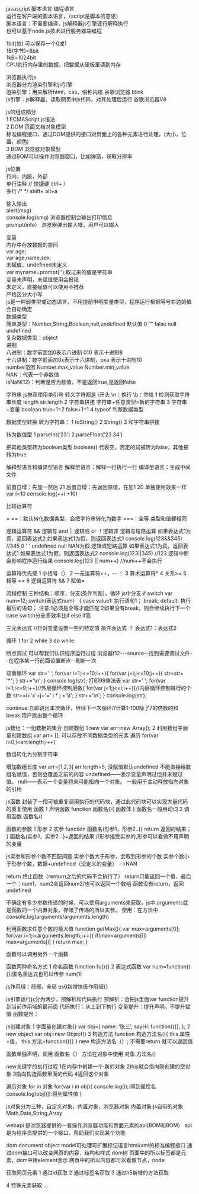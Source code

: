 javascript 脚本语言 编程语言<br>
运行在客户端的脚本语言，（script是脚本的意思）<br>
脚本语言：不需要编译，js解释器js引擎逐行解释执行<br>
也可以基于node.js技术进行服务器端编程<br>

1bit(位) 可以保存一个0或1<br>
1B(字节)=8bit<br>
1kB=1024bit<br>
CPU执行内存里的数据，把数据从硬板里读到内存<br>

浏览器执行js<br>
浏览器分为渲染引擎和js引擎<br>
渲染引擎：用来解析html，css，俗称内核 谷歌浏览器 blink<br>
js引擎：js解释器，读取网页中js代码，对其处理后运行 谷歌浏览器V8<br>

js的组成部分<br>
1 ECMAScript js语法<br>
2 DOM 页面文档对象模型<br>
标准编程接口，通过DOM提供的接口对页面上的各种元素进行处理，(大小，位置，颜色)<br>
3 BOM 浏览器对象模型<br>
通过BOM可以操作浏览器窗口，比如弹窗，获取分辨率<br>

js位置<br>
行内，内嵌，外部<br>
单行注释 // 快捷键 ctrl+ /<br>
多行 /* */ shift+ alt+a<br>

输入输出<br>
alert(msg)<br>
console.log(smg) 浏览器控制台输出打印信息<br>
prompt(info） 浏览器弹出输入框，用户可以输入<br>

变量<br>
内存中存放数据的空间<br>
var age;<br>
var age,name,sex;<br>
未赋值，undefined未定义<br>
var myname=prompt('');取过来的值是字符串<br>
变量未声明，未赋值使用会报错<br>
未定义，直接赋值可以使用不推荐<br>
严格区分大小写<br>
js是一种弱类型或动态语言，不用提前申明变量类型，程序运行根据等号右边的值会自动确定<br>
数据类型<br>
简单类型：Number,String,Boolean,null,undefined 默认值 0 “” false null undefined<br>
复杂数据类型：object<br>
进制<br>
八进制：数字前面加0表示八进制 010 表示十进制8<br>
十六进制：数字前面加0x表示十六进制，oxa 表示十进制10<br>
number范围 Number.max_value Number.min_value<br>
NAN：代表一个非数值<br>
isNaN(12)：判断是否为数值，不是返回true,是返回false

字符串
js推荐使用单引号
转义字符都是 \开头
\n：换行
\b：空格
1 检测获取字符串长度 length str.length
2 字符串拼接 字符串+任意类型=新的字符串
3 字符串+变量
boolean
true+1=2
false+1=1
4 typeof 判断数据类型

数据类型转换
转为字符串：
1 toString()
2 String()
3 和字符串拼接

转为数值型
1 parseInt(‘23’)
2 parseFloat(‘23.34’)

把其他类型转为boolean类型
boolean()
代表空，否定的词被转为false，其他被转为true

解释型语言和编译型语言
解释型语言：解释一行执行一行
编译型语言：生成中间文件

前置自增：先加一然后 21
后置自增：先返回原值，在加1 20
单独使用效果一样
var i=10
console.log(++i +10)

比较运算符

=
==：默认转化数据类型，会把字符串转化为数字
===：全等 类型和值都相同

逻辑运算符
&& 逻辑与 and
|| 逻辑或 or
！逻辑非
逻辑与短路运算
如果表达式1为真，返回表达式2.如果表达式1为假，则返回表达式1
console.log(123&&345) //345
0 ' ' undefined null NAN为假
逻辑或短路运算
如果表达式1为真，返回表达式1.如果表达式1为假，则返回表达式2
console.log(123||345) //123
逻辑中断会影响程序运行结果
console.log(123 || num++) //num++不会执行

运算符优先级
1 小括号（） 2 一元运算符++，-- ！ 3 算术运算符* 4 关系>= 5 相等 == 6 逻辑运算符 && 7 赋值=

流程控制
三种结构：顺序，分支(条件判断)，循环
js中分支
if
switch
var num=12;
switch(表达式num）
{
case value1:
执行语句1；
break;
default:
执行最后的语句；
注意:1必须是全等才能匹配 2如果没有break，则会继续执行下一个case
switch分支多效率比if else if高

三元表达式 //针对变量设置一些列特定值
条件表达式 ？ 表达式1：表达式2

循环
1 for 2 while 3 do while

断点调试
可以帮我们认识程序运行过程
浏览器f12---source--找到需要调试文件--在程序某一行前面设置断点--刷新一次

双重循环
var str=' ';
for(var i=1;i<=10;i++){
for(var j=i;j<=10;j++){
str=str+ '*";
}
str+='\n';
}
console.log(str);
打印99乘法表
var str=' ';
for(var i=1;i<=9;i++)//外层循环控制层数{
for(var j=1;j<=i;i++){//内层循环控制每行的个数
str+=i+'x'+j+'=' i * j +'\t';
}
str+='\n';
}
console.log(str);

continue:立即跳出本次循环，继续下一次循环//计算1-100除了7的倍数的和
break:用户跳出整个循环

js数组：一组数据的集合
创建数组
1 new var arr=new Array();
2 利用数组字面量创建数组 var arr= [];
可以存放不同数据类型的元素
遍历
for(var i=0;i<arr.length;i++)

数组转化为分割字符串

增加数组长度
var arr=[1,2,3]
arr.length=5;
没赋值默认undefined
不能直接给数组名赋值，否则会覆盖之前的内容
undefined——表示变量声明过但并未赋过值。
null——表示一个变量将来可能指向一个对象。
一般用于主动释放指向对象的引用

js函数
封装了一段可被重复调用执行的代码块，通过此代码块可以实现大量代码的重复使用
函数
1 声明函数
function 函数名(){
函数体
}
函数名一般用动词
2 调用函数
函数名()

函数的参数
1 形参
2 实参
function 函数名(形参1，形参2..){
return 返回的结果；
}
函数名(实参1，实参2...)=返回的结果
//形参接受实参的,形参可以看做不用声明的变量

js实参和形参个数不匹配问题
实参个数大于形参，会取到形参的个数
实参个数小于形参个数，数据+undefined（没定义的变量） -->NAN

return 终止函数（renturn之后的代码不会执行了）
return只能返回一个值，最后一个：num1，num2会返回num2/也可以返回一个数组
函数没有return，返回undefined

不确定有多少参数传递的时候，可以使用arguments来获取，js中,arguments就是函数的一个内置对象，存储了传递的所以实参。
使用：在方法中console.log(arguments/arguments.length)

利用函数求任意个数的最大值
function getMax(){
var max=arguments[0];
for(var i=1;i<arguments.length;i++){
if(max<arguments[i])
max=arguments[i]
}
return max;
}

函数可以调用另外一个函数

函数两种命名方式
1 命名函数 function fu(){}
2 表达式函数 var num=function(){}:匿名表达式也可以传参 num(1)

js作用域：局部，全局
es6新增快级作用域{}

js引擎运行js分为两步，预解析和代码执行
预解析：会把js里面var function提升到当前作用域的最前面
代码执行：从上到下执行
变量提升：提升声明，不提升赋值
函数提升：

js创建对象
1 字面量创建对象{} var obj={
name: ‘张三’,
sayHi: function(){},
};
2 new object
var obj=new Object()
3 构造方法
function 构造方法名(){
this.属性=值，
this.方法=function(){}
}
new 构造方法名（）;
不需要return 就可以返回值

函数单独声明，调用 函数名（）
方法在对象中使用 对象.方法名()

new关键字的执行过程
1在内存中创建一个·新的对象
2this就会指向刚创建的空对象
3指向构造函数里面的代码
4返回这个对象

遍历对象
for in 对象
for(var i in obj){
console.log(i);:得到属性名
console.log(obj[i]):得到属性值
}

js对象分为三种，自定义对象，内置对象，浏览器对象
内置对象:js自带的对象
Math,Date,String,Array

webapi 是浏览器提供的一套操作浏览器功能和页面元素的api(BOM和BOM）
api是为程序员提供的一个接口，帮助我们实现某个功能

dom document object model可处理可扩展标记语言html/xml的标准编程接口
通过dom接口可以改变网页的内容，结构和样式
dom树
页面中的所以标签都是元素，dom中用element表示
网页中的所以内容都可以看做节点，node

获取网页元素
1 通过id获取
2 通过标签名获取
3 通过h5新增的方法获取

4 特殊元素获取
...<script>
var timer=document.getElementById('id');//得到一个对象
comsole.dir(timer)//打印返回的对象
...</script>
